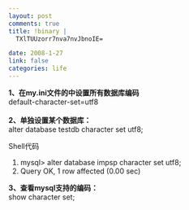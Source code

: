 ```yaml
--- 
layout: post
comments: true
title: !binary |
  TXlTUUzorr7nva7nvJbnoIE=

date: 2008-1-27
link: false
categories: life
---
```

<p><strong><span class="postbody">1、在my.ini文件的</span><span class="postbody">中设置所有数据库编码</span></strong><span class="postbody"><br />
default-character-set=utf8<br />
<br />
<strong> 2、</strong></span><span class="postbody"><strong>单独设置某个数据库： <br />
</strong> alter database testdb character set utf8; <br />
</span></p>
<p><span class="postbody">
<div class="codeText">
<div class="codeHead">Shell代码</div>
<ol start="1" class="dp-rb">
    <li class="alt"><span><span>mysql&gt;&nbsp;alter&nbsp;database&nbsp;impsp&nbsp;character&nbsp;set&nbsp;utf8;&nbsp;&nbsp;</span></span></li>
    <li class=""><span>Query&nbsp;OK,&nbsp;1&nbsp;row&nbsp;affected&nbsp;(0.00&nbsp;sec)&nbsp; <br />
    </span></li>
</ol>
</div>
</span></p>
<p><span class="postbody"> </span><span class="postbody"><strong>3、查看<span class="hilite1">mysql</span>支持的编码： </strong><br />
show character set; </span></p>
